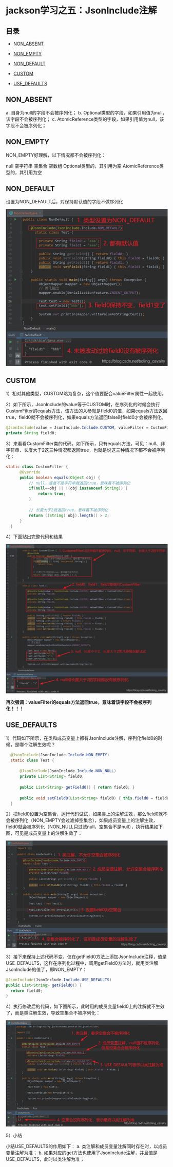 # jackson学习之五：JsonInclude注解

## 目录

*   [NON\_ABSENT](#non_absent)

*   [NON\_EMPTY](#non_empty)

*   [NON\_DEFAULT](#non_default)

*   [CUSTOM](#custom)

*   [USE\_DEFAULTS](#use_defaults)

## NON\_ABSENT

a. 自身为null的字段不会被序列化； &#x20;
b. Optional类型的字段，如果引用值为null，该字段不会被序列化； &#x20;
c. AtomicReference类型的字段，如果引用值为null，该字段不会被序列化；

## NON\_EMPTY

NON\_EMPTY好理解，以下情况都不会被序列化：

null
空字符串
空集合
空数组
Optional类型的，其引用为空
AtomicReference类型的，其引用为空

## NON\_DEFAULT

设置为NON\_DEFAULT后，对保持默认值的字段不做序列化

![](image/image_xfaempWPwy.png)

## CUSTOM

1）相对其他类型，CUSTOM略为复杂，这个值要配合valueFilter属性一起使用。

2）如下所示，JsonInclude的value等于CUSTOM时，在序列化的时候会执行CustomFilter的equals方法，该方法的入参就是field0的值，如果equals方法返回true，field0就不会被序列化，如果equals方法返回false时field0才会被序列化。

```java
@JsonInclude(value = JsonInclude.Include.CUSTOM, valueFilter = CustomFilter.class)
private String field0;

```

3）来看看CustomFilter类的代码，如下所示，只有equals方法，可见：null、非字符串、长度大于2这三种情况都返回true，也就是说这三种情况下都不会被序列化：

```java
static class CustomFilter {
      @Override
      public boolean equals(Object obj) {
          // null，或者不是字符串就返回true，意味着不被序列化
          if(null==obj || !(obj instanceof String)) {
              return true;
          }

          // 长度大于2就返回true，意味着不被序列化
          return ((String) obj).length() > 2;
      }
  }

```

4）下面贴出完整代码和结果

![](image/image_krvAmOh0zw.png)

**再次强调：valueFilter的equals方法返回true，意味着该字段不会被序列化！！！**

## USE\_DEFAULTS

1）代码如下所示，在类和成员变量上都有JsonInclude注解，序列化field0的时候，是哪个注解生效呢？

```java
  @JsonInclude(JsonInclude.Include.NON_EMPTY)
  static class Test {

      @JsonInclude(JsonInclude.Include.NON_NULL)
      private List<String> field0;

      public List<String> getField0() { return field0; }

      public void setField0(List<String> field0) { this.field0 = field0; }
  }

```

2）把field0设置为空集合，运行代码试试，如果类上的注解生效，那么field0就不会被序列化（NON\_EMPTY会过滤掉空集合），如果成员变量上的注解生效，field0就会被序列化（NON\_NULL只过滤null，空集合不是null），执行结果如下图，可见是成员变量上的注解生效了：

![](image/image_PDz7DFWFlM.png)

3）接下来保持上述代码不变，仅在getField0方法上添加JsonInclude注释，值是USE\_DEFAULTS，这样在序列化过程中，调用getField0方法时，就用类注解JsonInclude的值了，即NON\_EMPTY：

```java
@JsonInclude(JsonInclude.Include.USE_DEFAULTS)
public List<String> getField0() { 
  return field0; 
}

```

4）执行修改后的代码，如下图所示，此时用的成员变量field0上的注解就不生效了，而是类注解生效，导致空集合不被序列化：

![](image/image_-sUmvqpy3-.png)

5）小结

小结USE\_DEFAULTS的作用如下：
a. 类注解和成员变量注解同时存在时，以成员变量注解为准；
b. 如果对应的get方法也使用了JsonInclude注解，并且值是USE\_DEFAULTS，此时以类注解为准；
